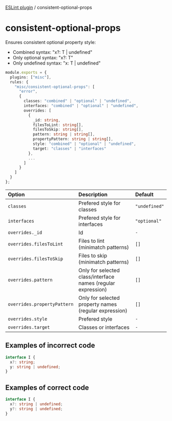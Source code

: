 [ESLint plugin](https://ilyub.github.io/eslint-plugin-misc/) / consistent-optional-props

# consistent-optional-props

Ensures consistent optional property style:
- Combined syntax: "x?: T \| undefined"
- Only optional syntax: "x?: T"
- Only undefined syntax: "x: T \| undefined"

```ts
module.exports = {
  plugins: ["misc"],
  rules: {
    "misc/consistent-optional-props": [
      "error",
      {
        classes: "combined" | "optional" | "undefined",
        interfaces: "combined" | "optional" | "undefined",
        overrides: [
          {
            _id: string,
            filesToLint: string[],
            filesToSkip: string[],
            pattern: string | string[],
            propertyPattern: string | string[],
            style: "combined" | "optional" | "undefined",
            target: "classes" | "interfaces"
          },
          ...
        ]
      }
    ]
  }
};
```

| Option | Description | Default |
| :----- | :----- | :----- |
| `classes` | Prefered style for classes | `"undefined"` |
| `interfaces` | Prefered style for interfaces | `"optional"` |
| `overrides._id` | Id | `-` |
| `overrides.filesToLint` | Files to lint (minimatch patterns) | `[]` |
| `overrides.filesToSkip` | Files to skip (minimatch patterns) | `[]` |
| `overrides.pattern` | Only for selected class/interface names (regular expression) | `[]` |
| `overrides.propertyPattern` | Only for selected property names (regular expression) | `[]` |
| `overrides.style` | Prefered style | `-` |
| `overrides.target` | Classes or interfaces | `-` |

## Examples of incorrect code

```ts
interface I {
  x?: string;
  y: string | undefined;
}
```

## Examples of correct code

```ts
interface I {
  x?: string | undefined;
  y?: string | undefined;
}
```